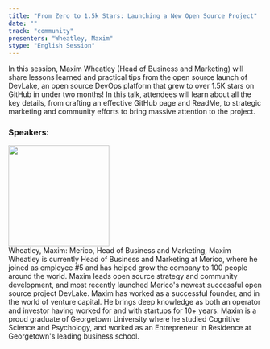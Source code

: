 ```yaml
---
title: "From Zero to 1.5k Stars: Launching a New Open Source Project"
date: "" 
track: "community"
presenters: "Wheatley, Maxim"
stype: "English Session"
---
```

In this session, Maxim Wheatley (Head of Business and Marketing) will share lessons learned and practical tips from the open source launch of DevLake, an open source DevOps platform that grew to over 1.5K stars on GitHub in under two months! In this talk, attendees will learn about all the key details, from crafting an effective GitHub page and ReadMe, to strategic marketing and community efforts to bring massive attention to the project.
 ### Speakers: 
 <img src="images/speaker/1042.png" width="200" /><br>Wheatley, Maxim: Merico, Head of Business and Marketing, Maxim Wheatley is currently Head of Business and Marketing at Merico, where he joined as employee #5 and has helped grow the company to 100 people around the world. Maxim leads open source strategy and community development, and most recently launched Merico's newest successful open source project DevLake. Maxim has worked as a successful founder, and in the world of venture capital. He brings deep knowledge as both an operator and investor having worked for and with startups for 10+ years. Maxim is a proud graduate of Georgetown University where he studied Cognitive Science and Psychology, and worked as an Entrepreneur in Residence at Georgetown's leading business school.
 